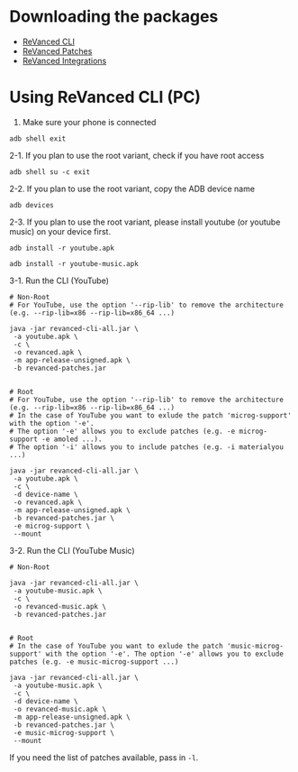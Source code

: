 Downloading the packages
==
- [ReVanced CLI](https://github.com/inotia00/revanced-cli/releases/latest)
- [ReVanced Patches](https://github.com/inotia00/revanced-patches/releases/latest)
- [ReVanced Integrations](https://github.com/inotia00/revanced-integrations/releases/latest)

Using ReVanced CLI (PC)
==
1. Make sure your phone is connected

```
adb shell exit
```

2-1. If you plan to use the root variant, check if you have root access
```
adb shell su -c exit
```

2-2. If you plan to use the root variant, copy the ADB device name
```
adb devices
```

2-3. If you plan to use the root variant, please install youtube (or youtube music) on your device first.
```
adb install -r youtube.apk
```
```
adb install -r youtube-music.apk
```

3-1. Run the CLI (YouTube)
```
# Non-Root
# For YouTube, use the option '--rip-lib' to remove the architecture (e.g. --rip-lib=x86 --rip-lib=x86_64 ...)

java -jar revanced-cli-all.jar \
 -a youtube.apk \
 -c \
 -o revanced.apk \
 -m app-release-unsigned.apk \
 -b revanced-patches.jar


# Root
# For YouTube, use the option '--rip-lib' to remove the architecture (e.g. --rip-lib=x86 --rip-lib=x86_64 ...)
# In the case of YouTube you want to exlude the patch 'microg-support' with the option '-e'.
# The option '-e' allows you to exclude patches (e.g. -e microg-support -e amoled ...).
# The option '-i' allows you to include patches (e.g. -i materialyou ...)

java -jar revanced-cli-all.jar \
 -a youtube.apk \
 -c \
 -d device-name \
 -o revanced.apk \
 -m app-release-unsigned.apk \
 -b revanced-patches.jar \
 -e microg-support \
 --mount
```

3-2. Run the CLI (YouTube Music)
```
# Non-Root

java -jar revanced-cli-all.jar \
 -a youtube-music.apk \
 -c \
 -o revanced-music.apk \
 -b revanced-patches.jar


# Root
# In the case of YouTube you want to exlude the patch 'music-microg-support' with the option '-e'. The option '-e' allows you to exclude patches (e.g. -e music-microg-support ...)

java -jar revanced-cli-all.jar \
 -a youtube-music.apk \
 -c \
 -d device-name \
 -o revanced-music.apk \
 -m app-release-unsigned.apk \
 -b revanced-patches.jar \
 -e music-microg-support \
 --mount
```

If you need the list of patches available, pass in `-l`.